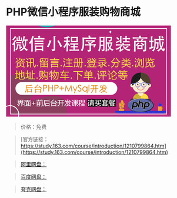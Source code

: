 # PHP微信小程序服装购物商城

![img](../../../assets/study163/free/647f4c30477a472ebbf72c056dd3d058.png)

> 价格：免费

> [官方链接：https://study.163.com/course/introduction/1210799864.htm](https://study.163.com/course/introduction/1210799864.htm)

> [阿里网盘：]()

> [百度网盘：]()

> [夸克网盘：]()
